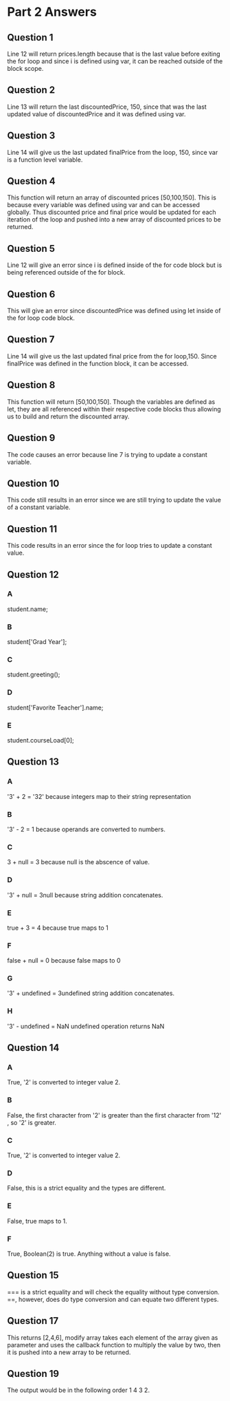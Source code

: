 # Part 2 Answers
## Question 1
Line 12 will return prices.length because that is the last value before exiting the for loop and since i is defined using var, it can be reached outside of the block scope.
## Question 2
Line 13 will return the last discountedPrice, 150, since that was the last updated value of discountedPrice and it was defined using var.
## Question 3
Line 14 will give us the last updated finalPrice from the loop, 150, since var is a function level variable.
## Question 4
This function will return an array of discounted prices [50,100,150]. This is because every variable was defined using var and can be accessed globally. Thus discounted price and final price would be updated for each iteration of the loop and pushed into a new array of discounted prices to be returned.
## Question 5
Line 12 will give an error since i is defined inside of the for code block but is being referenced outside of the for block.
## Question 6
This will give an error since discountedPrice was defined using let inside of the for loop code block.
## Question 7
Line 14 will give us the last updated final price from the for loop,150. Since finalPrice was defined in the function block, it can be accessed.
## Question 8
This function will return [50,100,150]. Though the variables are defined as let, they are all referenced within their respective code blocks thus allowing us to build and return the discounted array.
## Question 9
The code causes an error because line 7 is trying to update a constant variable.
## Question 10
This code still results in an error since we are still trying to update the value of a constant variable.
## Question 11
This code results in an error since the for loop tries to update a constant value.
## Question 12
### A
student.name;
### B
student['Grad Year'];
### C
student.greeting();
### D
student['Favorite Teacher'].name;
### E
student.courseLoad[0];
## Question 13
### A
'3' + 2 = '32'
because integers map to their string representation
### B
'3' - 2 = 1
because operands are converted to numbers.
### C
3 + null = 3
because null is the abscence of value.
### D
'3' + null = 3null
because string addition concatenates.
### E
true + 3 = 4
because true maps to 1 
### F
false + null = 0
because false maps to 0
### G
'3' + undefined = 3undefined
string addition concatenates.
### H
'3' - undefined = NaN
undefined operation returns NaN
## Question 14
### A
True, '2' is converted to integer value 2.
### B
False, the first character from '2' is greater than the first character from '12' , so '2' is greater.
### C
True, '2' is converted to integer value 2.
### D
False, this is a strict equality and the types are different.
### E
False, true maps to 1.
### F
True, Boolean(2) is true. Anything without a value is false.
## Question 15
=== is a strict equality and will check the equality without type conversion. ==, however, does do type conversion and can equate two different types.
## Question 17
This returns [2,4,6], modify array takes each element of the array given as parameter and uses the callback function to multiply the value by two, then it is pushed into a new array to be returned.
## Question 19
The output would be in the following order 1 4 3 2.
